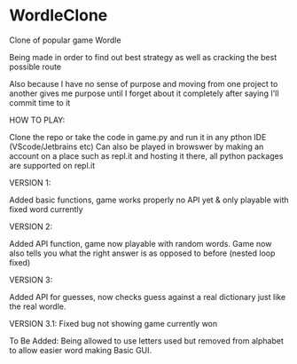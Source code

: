 # WordleClone
Clone of popular game Wordle

Being made in order to find out best strategy as well as cracking the best possible route

Also because I have no sense of purpose and moving from one project to another gives me purpose until I forget about it completely after saying I'll commit time to it

HOW TO PLAY:

Clone the repo or take the code in game.py and run it in any pthon IDE (VScode/Jetbrains etc)
Can also be played in browswer by making an account on a place such as repl.it and hosting it there, all python packages are supported on repl.it

VERSION 1:

Added basic functions, game works properly no API yet & only playable with fixed word currently

VERSION 2:

Added API function, game now playable with random words.
Game now also tells you what the right answer is as opposed to before (nested loop fixed)


VERSION 3:

Added API for guesses, now checks guess against a real dictionary just like the real wordle.

VERSION 3.1:
Fixed bug not showing game currently won 

To Be Added:
Being allowed to use letters used but removed from alphabet to allow easier word making
Basic GUI. 
